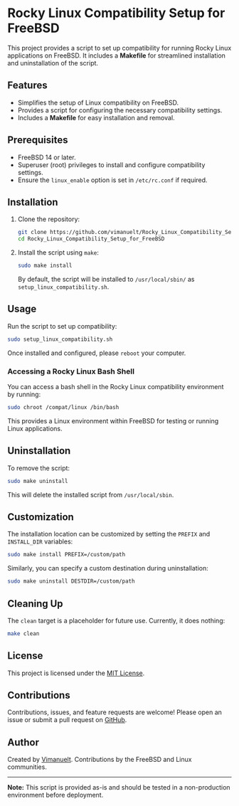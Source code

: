 # Rocky Linux Compatibility Setup for FreeBSD

This project provides a script to set up compatibility for running Rocky Linux applications on FreeBSD. It includes a **Makefile** for streamlined installation and uninstallation of the script.

## Features

- Simplifies the setup of Linux compatibility on FreeBSD.
- Provides a script for configuring the necessary compatibility settings.
- Includes a **Makefile** for easy installation and removal.

## Prerequisites

- FreeBSD 14 or later.
- Superuser (root) privileges to install and configure compatibility settings.
- Ensure the `linux_enable` option is set in `/etc/rc.conf` if required.

## Installation

1. Clone the repository:

   ```sh
   git clone https://github.com/vimanuelt/Rocky_Linux_Compatibility_Setup_for_FreeBSD.git
   cd Rocky_Linux_Compatibility_Setup_for_FreeBSD
   ```

2. Install the script using `make`:

   ```sh
   sudo make install
   ```

   By default, the script will be installed to `/usr/local/sbin/` as `setup_linux_compatibility.sh`.

## Usage

Run the script to set up compatibility:

```sh
sudo setup_linux_compatibility.sh
```

Once installed and configured, please `reboot` your computer.

### Accessing a Rocky Linux Bash Shell

You can access a bash shell in the Rocky Linux compatibility environment by running:

```sh
sudo chroot /compat/linux /bin/bash
```

This provides a Linux environment within FreeBSD for testing or running Linux applications.

## Uninstallation

To remove the script:

```sh
sudo make uninstall
```

This will delete the installed script from `/usr/local/sbin`.

## Customization

The installation location can be customized by setting the `PREFIX` and `INSTALL_DIR` variables:

```sh
sudo make install PREFIX=/custom/path
```

Similarly, you can specify a custom destination during uninstallation:

```sh
sudo make uninstall DESTDIR=/custom/path
```

## Cleaning Up

The `clean` target is a placeholder for future use. Currently, it does nothing:

```sh
make clean
```

## License

This project is licensed under the [MIT License](LICENSE).

## Contributions

Contributions, issues, and feature requests are welcome! Please open an issue or submit a pull request on [GitHub](https://github.com/vimanuelt/Rocky_Linux_Compatibility_Setup_for_FreeBSD).

## Author

Created by [Vimanuelt](https://github.com/vimanuelt). Contributions by the FreeBSD and Linux communities.

---

**Note:** This script is provided as-is and should be tested in a non-production environment before deployment.
```
